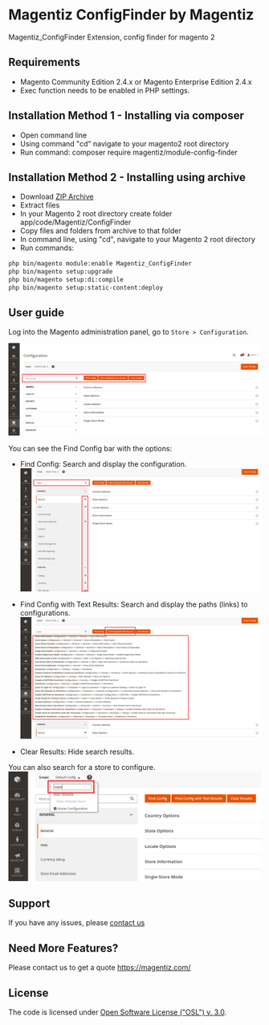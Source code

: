 # Magentiz ConfigFinder by Magentiz

Magentiz_ConfigFinder Extension, config finder for magento 2

## Requirements
  * Magento Community Edition 2.4.x or Magento Enterprise Edition 2.4.x
  * Exec function needs to be enabled in PHP settings.

## Installation Method 1 - Installing via composer
  * Open command line
  * Using command "cd" navigate to your magento2 root directory
  * Run command: composer require magentiz/module-config-finder

## Installation Method 2 - Installing using archive
  * Download [ZIP Archive](https://github.com/magentiz/magento-2-config-finder/releases)
  * Extract files
  * In your Magento 2 root directory create folder app/code/Magentiz/ConfigFinder
  * Copy files and folders from archive to that folder
  * In command line, using "cd", navigate to your Magento 2 root directory
  * Run commands:
```
php bin/magento module:enable Magentiz_ConfigFinder
php bin/magento setup:upgrade
php bin/magento setup:di:compile
php bin/magento setup:static-content:deploy
```

## User guide
Log into the Magento administration panel, go to ```Store > Configuration```.

![General](docs/general.png)

You can see the Find Config bar with the options:
- Find Config: Search and display the configuration.
![General](docs/find.png)

- Find Config with Text Results: Search and display the paths (links) to configurations.
![General](docs/find-text.png)

- Clear Results: Hide search results.

You can also search for a store to configure.
![General](docs/find-store.png)

## Support
If you have any issues, please [contact us](mailto:info@magentiz.com)

## Need More Features?
Please contact us to get a quote
https://magentiz.com/

## License
The code is licensed under [Open Software License ("OSL") v. 3.0](http://opensource.org/licenses/osl-3.0.php).
